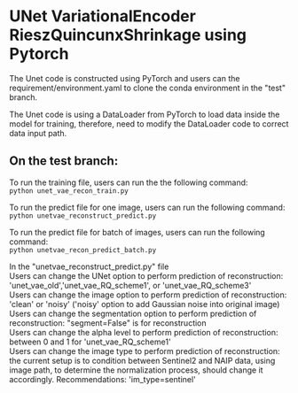 # UNet VariationalEncoder RieszQuincunxShrinkage using Pytorch
 
The Unet code is constructed using PyTorch and users can the requirement/environment.yaml to clone the conda environment in the "test" branch.<br>

The Unet code is using a DataLoader from PyTorch to load data inside the model for training, therefore, need to modify the DataLoader code to correct data input path.<br>
## On the test branch:<br>
To run the training file, users can run the the following command: <br>
```python unet_vae_recon_train.py```

To run the predict file for one image, users can run the following command: <br>
```python unetvae_reconstruct_predict.py```

To run the predict file for batch of images, users can run the following command: <br>
```python unetvae_recon_predict_batch.py```

In the "unetvae_reconstruct_predict.py" file<br>
Users can change the UNet option to perform prediction of reconstruction: 'unet_vae_old','unet_vae_RQ_scheme1', or 'unet_vae_RQ_scheme3'<br>
Users can change the image option to perform prediction of reconstruction: 'clean' or 'noisy' ('noisy' option to add Gaussian noise into original image)<br>
Users can change the segmentation option to perform prediction of reconstruction: "segment=False" is for reconstruction<br>
Users can change the alpha level to perform prediction of reconstruction: between 0 and 1 for 'unet_vae_RQ_scheme1'<br>
Users can change the image type to perform prediction of reconstruction: the current setup is to condition between Sentinel2 and NAIP data, using image path, to determine the normalization process, should change it accordingly. Recommendations: 'im_type=sentinel'<br>



